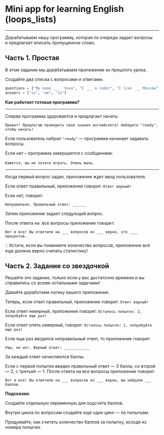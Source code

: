 # Mini app for learning English (loops_lists) <br>

---
Дорабатываем нашу программу, которая по очереди задает вопросы <br> 
и предлагает вписать пропущенное слово. <br> 


## Часть **1. Простая**

В этом задании мы дорабатываем приложение из прошлого урока.

Создайте два списка  с вопросами и ответами.

```python
questions = ["My name ___  Vova", "I ___ a coder", "I live ___ Moscow"]
answers = ["is", "am", "in"]
```

**Как работает готовая программа?**

---

Сперва программа здоровается и предлагает начать:

`Привет! Предлагаю проверить свои знания английского! Наберите "ready", чтобы начать!`

Если пользователь набрал `"ready"` — программа начинает задавать вопросы.

Если нет – программа завершается с сообщением:

`Кажется, вы не хотите играть. Очень жаль`.

---

Когда первый вопрос задан, приложение ждет ввод пользователя.

Если ответ правильный, приложение говорит: `Ответ верный!`

Если нет, говорит: 

`Неправильно. Правильный ответ: ______`

Затем приложение задает следующий вопрос.

После ответа на  все вопросы приложение говорит:

`Вот и все! Вы ответили на ___ вопросов из ___ верно, это ____ процентов.`

<aside>
💡 Кстати, если вы поменяете количество вопросов, приложение всё еще должно верно считать статистику!

</aside>

## Часть **2. Задание со звездочкой**

Решайте это задание, только если у вас достаточно времени и вы справились со всеми остальными задачами!

Давайте доработаем логику вашего приложения.

Теперь, если ответ правильный, приложение говорит: `Ответ верный!`

Если ответ неверный, приложение говорит: `Осталось попыток: 2, попробуйте еще раз!`

Если ответ опять неверный, говорит: `Осталось попыток: 1, попробуйте еще раз!`

Если еще раз вводится неправильный ответ, то приложение говорит: 

`Увы, но нет. Верный ответ: ____________`

За каждый ответ начисляются баллы.

Если с первой попытки введен правильный ответ — 3 балла, со второй — 2, с третьей — 1. После ответа на все вопросы приложение говорит:

`Вот и все! Вы ответили на ___ вопросов из ___ верно, вы набрали ___ баллов.`

**Подсказки:**

Создайте отдельную переменную для подсчета баллов.

Внутри цикла по вопросам создайте еще один цикл — по попыткам.

Придумайте, как считать количество баллов за попытку, исходя из номера попытки.
